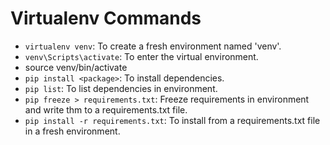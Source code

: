 # Virtualenv Commands

- `virtualenv venv`: To create a fresh environment named 'venv'.
- `venv\Scripts\activate`: To enter the virtual environment.
- source venv/bin/activate
- `pip install <package>`: To install dependencies.
- `pip list`: To list dependencies in environment.
- `pip freeze > requirements.txt`: Freeze requirements in environment and write thm to a requirements.txt file.
- `pip install -r requirements.txt`: To install from a requirements.txt file in a fresh environment.
